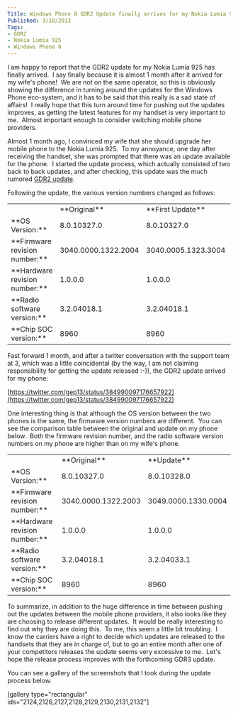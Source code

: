 ```yaml
---
Title: Windows Phone 8 GDR2 Update finally arrives for my Nokia Lumia 925 on the 3 network
Published: 3/10/2013
Tags:
- GDR2
- Nokia Lumia 925
- Windows Phone 8
---
```


I am happy to report that the GDR2 update for my Nokia Lumia 925 has finally arrived.  I say finally because it is almost 1 month after it arrived for my wife's phone!  We are not on the same operator, so this is obviously showing the difference in turning around the updates for the Windows Phone eco-system, and it has to be said that this really is a sad state of affairs!  I really hope that this turn around time for pushing out the updates improves, as getting the latest features for my handset is very important to me.  Almost important enough to consider switching mobile phone providers.

Almost 1 month ago, I convinced my wife that she should upgrade her mobile phone to the Nokia Lumia 925.  To my annoyance, one day after receiving the handset, she was prompted that there was an update available for the phone.  I started the update process, which actually consisted of two back to back updates, and after checking, this update was the much rumored [GDR2 update](http://winsupersite.com/windows-phone/complete-guide-windows-phone-8-gdr2).

Following the update, the various version numbers changed as follows:
<table>
  <tbody>
    <tr>
      <td></td>
      <td>**Original**</td>
      <td>**First Update**</td>
      <td>**Second Update**</td>
    </tr>
    <tr>
      <td>**OS Version:**</td>
      <td>8.0.10327.0</td>
      <td>8.0.10327.0</td>
      <td>8.0.10328.0</td>
    </tr>
    <tr>
      <td>**Firmware revision number:**</td>
      <td>3040.0000.1322.2004</td>
      <td>3040.0005.1323.3004</td>
      <td>3047.0000.1326.2006</td>
    </tr>
    <tr>
      <td>**Hardware revision number:**</td>
      <td>1.0.0.0</td>
      <td>1.0.0.0</td>
      <td>1.0.0.0</td>
    </tr>
    <tr>
      <td>**Radio software version:**</td>
      <td>3.2.04018.1</td>
      <td>3.2.04018.1</td>
      <td>3.2.04028.1</td>
    </tr>
    <tr>
      <td>**Chip SOC version:**</td>
      <td>8960</td>
      <td>8960</td>
      <td>8960</td>
    </tr>
  </tbody>
</table>

Fast forward 1 month, and after a twitter conversation with the support team at 3, which was a little coincidental (by the way, I am not claiming responsibility for getting the update released :-)), the GDR2 update arrived for my phone:

[https://twitter.com/gep13/status/384990097176657922](https://twitter.com/gep13/status/384990097176657922)

One interesting thing is that although the OS version between the two phones is the same, the firmware version numbers are different.  You can see the comparison table between the original and update on my phone below.  Both the firmware revision number, and the radio software version numbers on my phone are higher than on my wife's phone.

<table>
  <tbody>
    <tr>
      <td></td>
      <td>**Original**</td>
      <td>**Update**</td>
    </tr>
    <tr>
      <td>**OS Version:**</td>
      <td>8.0.10327.0</td>
      <td>8.0.10328.0</td>
    </tr>
    <tr>
      <td>**Firmware revision number:**</td>
      <td>3040.0000.1322.2003</td>
      <td>3049.0000.1330.0004</td>
    </tr>
    <tr>
      <td>**Hardware revision number:**</td>
      <td>1.0.0.0</td>
      <td>1.0.0.0</td>
    </tr>
    <tr>
      <td>**Radio software version:**</td>
      <td>3.2.04018.1</td>
      <td>3.2.04033.1</td>
    </tr>
    <tr>
      <td>**Chip SOC version:**</td>
      <td>8960</td>
      <td>8960</td>
    </tr>
  </tbody>
</table>

To summarize, in addition to the huge difference in time between pushing out the updates between the mobile phone providers, it also looks like they are choosing to release different updates.  It would be really interesting to find out why they are doing this.  To me, this seem a little bit troubling.  I know the carriers have a right to decide which updates are released to the handsets that they are in charge of, but to go an entire month after one of your competitors releases the update seems very excessive to me.  Let's hope the release process improves with the forthcoming GDR3 update.

You can see a gallery of the screenshots that I took during the update process below.

[gallery type="rectangular" ids="2124,2126,2127,2128,2129,2130,2131,2132"]
